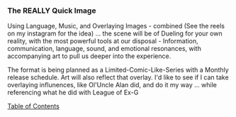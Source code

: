 ### The REALLY Quick Image

Using Language, Music, and Overlaying Images - combined (See the reels on my instagram for the idea) ... the scene will be of Dueling for your own reality, with the most powerful tools at our disposal - Information, communication, language, sound, and emotional resonances, with accompanying art to pull us deeper into the experience. 

The format is being planned as a Limited-Comic-Like-Series with a Monthly release schedule. Art will also reflect that overlay. I'd like to see if I can take overlaying influnences, like Ol'Uncle Alan did, and do it my way ... while referencing what he did with League of Ex-G

[Table of Contents](https://github.com/mycroftwilde/devil-steps-in-a-myth-system/tree/main/ref_guide)
